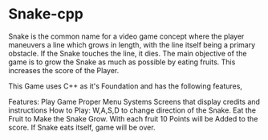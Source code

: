# Snake-cpp
Snake is the common name for a video game concept where the player maneuvers a line which grows in length, with the line itself being a primary obstacle. If the Snake touches the line, it dies. The main objective of the game is to grow the Snake as much as possible by eating fruits. This increases the score of the Player.

This Game uses C++ as it's Foundation and has the following features,

Features:
Play Game
Proper Menu Systems
Screens that display credits and instructions
How to Play:
W,A,S,D to change direction of the Snake.
Eat the Fruit to Make the Snake Grow. With each fruit 10 Points will be Added to the score.
If Snake eats itself, game will be over.
